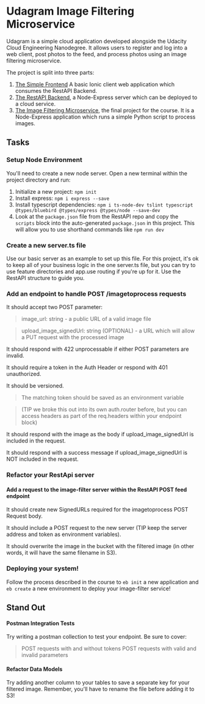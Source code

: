 # Udagram Image Filtering Microservice

Udagram is a simple cloud application developed alongside the Udacity Cloud Engineering Nanodegree. It allows users to register and log into a web client, post photos to the feed, and process photos using an image filtering microservice.

The project is split into three parts:
1. [The Simple Frontend](https://github.com/grutt/udacity-c2-frontend)
A basic Ionic client web application which consumes the RestAPI Backend. 
2. [The RestAPI Backend](https://github.com/grutt/udacity-c2-restapi), a Node-Express server which can be deployed to a cloud service.
3. [The Image Filtering Microservice](https://github.com/grutt/udacity-c2-image-filter), the final project for the course. It is a Node-Express application which runs a simple Python script to process images.

## Tasks
### Setup Node Environment
You'll need to create a new node server. Open a new terminal within the project directory and run:
1. Initialize a new project: `npm init`
2. Install express: `npm i express --save`
3. Install typescript dependencies: `npm i ts-node-dev tslint typescript  @types/bluebird @types/express @types/node --save-dev`
4. Look at the `package.json` file from the RestAPI repo and copy the `scripts` block into the auto-generated `package.json` in this project. This will allow you to use shorthand commands like `npm run dev`

### Create a new server.ts file
Use our basic server as an example to set up this file. For this project, it's ok to keep all of your business logic in the one server.ts file, but you can try to use feature directories and app.use routing if you're up for it. Use the RestAPI structure to guide you.

### Add an endpoint to handle POST /imagetoprocess requests
It should accept two POST parameter:
>    image_url: string - a public URL of a valid image file

>    upload_image_signedUrl: string (OPTIONAL) - a URL which will allow a PUT request with the processed image
    
It should respond with 422 unprocessable if either POST parameters are invalid.

It should require a token in the Auth Header or respond with 401 unauthorized.

It should be versioned.

> The matching token should be saved as an environment variable
    
> (TIP we broke this out into its own auth.router before, but you can access headers as part of the req.headers within your endpoint block)

It should respond with the image as the body if upload_image_signedUrl is included in the request.

It should respond with a success message if upload_image_signedUrl is NOT included in the request.


### Refactor your RestApi server
#### Add a request to the image-filter server within the RestAPI POST feed endpoint

It should create new SignedURLs required for the imagetoprocess POST Request body.

It should include a POST request to the new server (TIP keep the server address and token as environment variables).

It should overwrite the image in the bucket with the filtered image (in other words, it will have the same filename in S3).


### Deploying your system!
Follow the process described in the course to `eb init` a new application and `eb create` a new environment to deploy your image-filter service!


## Stand Out
#### Postman Integration Tests
Try writing a postman collection to test your endpoint. Be sure to cover:
> POST requests with and without tokens
> POST requests with valid and invalid parameters

#### Refactor Data Models
Try adding another column to your tables to save a separate key for your filtered image. Remember, you'll have to rename the file before adding it to S3!

